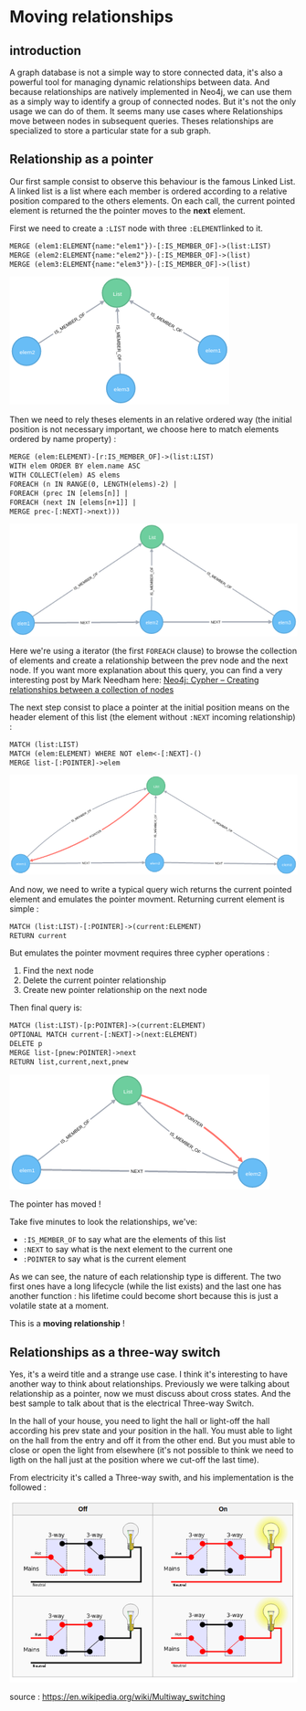 # Moving relationships

## introduction

A graph database is not a simple way to store connected data, it's also a powerful tool for managing dynamic relationships between data. 
And because relationships are natively implemented in Neo4j, we can use them as a simply way to identify a group of connected nodes. But it's not the only usage we can do of them.
It seems many use cases where Relationships move between nodes in subsequent queries. Theses relationships are specialized to store a particular state for a sub graph. 

## Relationship as a pointer

Our first sample consist to observe this behaviour is the famous Linked List. A linked list is a list where each member is ordered according to a relative position compared to the others elements. On each call, the current pointed element is returned the the pointer moves to the **next** element.

First we need to create a `:LIST` node with three `:ELEMENT`linked to it.

    MERGE (elem1:ELEMENT{name:"elem1"})-[:IS_MEMBER_OF]->(list:LIST)
    MERGE (elem2:ELEMENT{name:"elem2"})-[:IS_MEMBER_OF]->(list)
    MERGE (elem3:ELEMENT{name:"elem3"})-[:IS_MEMBER_OF]->(list)
    
![Fig1. The list with elements](./blog1.png "Fig1. The list with elements")

Then we need to rely theses elements in an relative ordered way (the initial position is not necessary important, we choose here to match elements ordered by name property) :

    MERGE (elem:ELEMENT)-[r:IS_MEMBER_OF]->(list:LIST)
    WITH elem ORDER BY elem.name ASC
    WITH COLLECT(elem) AS elems
    FOREACH (n IN RANGE(0, LENGTH(elems)-2) |
    FOREACH (prec IN [elems[n]] |
    FOREACH (next IN [elems[n+1]] |
    MERGE prec-[:NEXT]->next)))

![Fig2. Linked elements](./blog2.png "Fig2. Linked elements")

Here we're using a iterator (the first `FOREACH` clause) to browse the collection of elements and create a relationship between the prev node and the next node. If you want more explanation about this query, you can find a very interesting post by Mark Needham here: [Neo4j: Cypher – Creating relationships between a collection of nodes](http://www.markhneedham.com/blog/2014/04/19/neo4j-cypher-creating-relationships-between-a-collection-of-nodes-invalid-input/ "Neo4j: Cypher – Creating relationships between a collection of nodes")

The next step consist to place a pointer at the initial position means on the header element of this list (the element without `:NEXT` incoming relationship) :

    MATCH (list:LIST)
    MATCH (elem:ELEMENT) WHERE NOT elem<-[:NEXT]-()
    MERGE list-[:POINTER]->elem 

![Fig3. Initial position of the pointer](./blog3.png "Fig3. Initial position of the pointer")

And now, we need to write a typical query wich returns the current pointed element and emulates the pointer movment.
Returning current element is simple :

    MATCH (list:LIST)-[:POINTER]->(current:ELEMENT) 
    RETURN current
    
But emulates the pointer movment requires three cypher operations :

1. Find the next node
2. Delete the current pointer relationship
3. Create new pointer relationship on the next node

Then final query is:

    MATCH (list:LIST)-[p:POINTER]->(current:ELEMENT) 
    OPTIONAL MATCH current-[:NEXT]->(next:ELEMENT) 
    DELETE p 
    MERGE list-[pnew:POINTER]->next
    RETURN list,current,next,pnew
    
![Fig4. First move of the pointer](./blog4.png "Fig4. First move of the pointer")

The pointer has moved !

Take five minutes to look the relationships, we've:

* `:IS_MEMBER_OF` to say what are the elements of this list
* `:NEXT` to say what is the next element to the current one
* `:POINTER` to say what is the current element

As we can see, the nature of each relationship type is different. The two first ones have a long lifecycle (while the list exists) and the last one has another function : his lifetime could become short because this is just a volatile state at a moment.

This is a __moving relationship__ !

## Relationships as a three-way switch

Yes, it's a weird title and a strange use case. I think it's interesting to have another way to think about relationships. Previously we were talking about relationship as a pointer, now we must discuss about cross states. And the best sample to talk about that is the electrical Three-way Switch.

In the hall of your house, you need to light the hall or light-off the hall according his prev state and your position in the hall. You must able to light on the hall from the entry and off it from the other end. But you must able to close or open the light from elsewhere (it's not possible to think we need to ligth on the hall just at the position where we cut-off the last time).

From electricity it's called a Three-way swith, and his implementation is the followed :

![Fig4. three-way switch](./blog-threeway.png "Fig4. Three-way switch")

source : https://en.wikipedia.org/wiki/Multiway_switching
